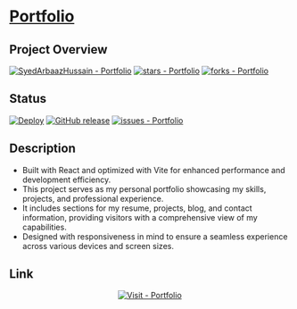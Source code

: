 # [Portfolio](https://syedarbaazhussain.github.io/Portfolio/)

## Project Overview

[![SyedArbaazHussain - Portfolio](https://img.shields.io/static/v1?label=SyedArbaazHussain&message=Portfolio&color=success&logo=github)](https://github.com/SyedArbaazHussain/Portfolio "Go to GitHub repo")
[![stars - Portfolio](https://img.shields.io/github/stars/SyedArbaazHussain/Portfolio?style=social)](https://github.com/SyedArbaazHussain/Portfolio)
[![forks - Portfolio](https://img.shields.io/github/forks/SyedArbaazHussain/Portfolio?style=social)](https://github.com/SyedArbaazHussain/Portfolio)

## Status

[![Deploy](https://github.com/SyedArbaazHussain/Portfolio/workflows/Deploy/badge.svg)](https://github.com/SyedArbaazHussain/Portfolio/actions?query=workflow:"Deploy")
[![GitHub release](https://img.shields.io/github/release/SyedArbaazHussain/Portfolio?include_prereleases=&sort=semver&color=success)](https://github.com/SyedArbaazHussain/Portfolio/releases/)
[![issues - Portfolio](https://img.shields.io/github/issues/SyedArbaazHussain/Portfolio)](https://github.com/SyedArbaazHussain/Portfolio/issues)

## Description
- Built with React and optimized with Vite for enhanced performance and development efficiency.
- This project serves as my personal portfolio showcasing my skills, projects, and professional experience.
- It includes sections for my resume, projects, blog, and contact information, providing visitors with a comprehensive view of my capabilities.
- Designed with responsiveness in mind to ensure a seamless experience across various devices and screen sizes.

## Link
<div align="center">
  
[![Visit - Portfolio](https://img.shields.io/badge/Visit-Portfolio-2ea44f?style=for-the-badge)](https://syedarbaazhussain.github.io/Portfolio/)

</div>
